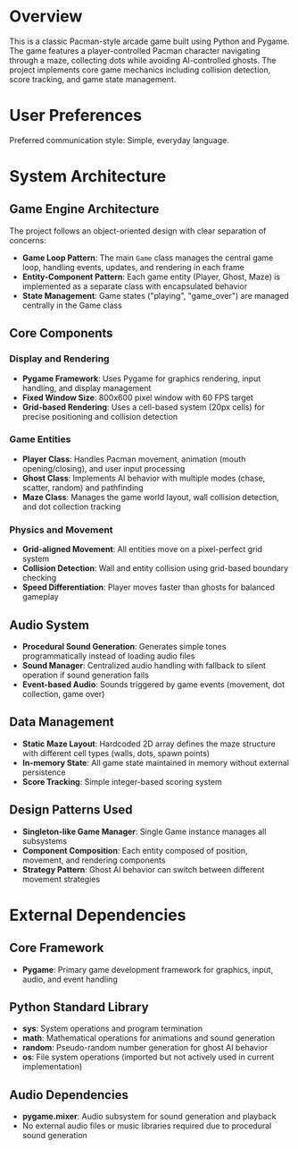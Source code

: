 # Overview

This is a classic Pacman-style arcade game built using Python and Pygame. The game features a player-controlled Pacman character navigating through a maze, collecting dots while avoiding AI-controlled ghosts. The project implements core game mechanics including collision detection, score tracking, and game state management.

# User Preferences

Preferred communication style: Simple, everyday language.

# System Architecture

## Game Engine Architecture
The project follows an object-oriented design with clear separation of concerns:

- **Game Loop Pattern**: The main `Game` class manages the central game loop, handling events, updates, and rendering in each frame
- **Entity-Component Pattern**: Each game entity (Player, Ghost, Maze) is implemented as a separate class with encapsulated behavior
- **State Management**: Game states ("playing", "game_over") are managed centrally in the Game class

## Core Components

### Display and Rendering
- **Pygame Framework**: Uses Pygame for graphics rendering, input handling, and display management
- **Fixed Window Size**: 800x600 pixel window with 60 FPS target
- **Grid-based Rendering**: Uses a cell-based system (20px cells) for precise positioning and collision detection

### Game Entities
- **Player Class**: Handles Pacman movement, animation (mouth opening/closing), and user input processing
- **Ghost Class**: Implements AI behavior with multiple modes (chase, scatter, random) and pathfinding
- **Maze Class**: Manages the game world layout, wall collision detection, and dot collection tracking

### Physics and Movement
- **Grid-aligned Movement**: All entities move on a pixel-perfect grid system
- **Collision Detection**: Wall and entity collision using grid-based boundary checking
- **Speed Differentiation**: Player moves faster than ghosts for balanced gameplay

## Audio System
- **Procedural Sound Generation**: Generates simple tones programmatically instead of loading audio files
- **Sound Manager**: Centralized audio handling with fallback to silent operation if sound generation fails
- **Event-based Audio**: Sounds triggered by game events (movement, dot collection, game over)

## Data Management
- **Static Maze Layout**: Hardcoded 2D array defines the maze structure with different cell types (walls, dots, spawn points)
- **In-memory State**: All game state maintained in memory without external persistence
- **Score Tracking**: Simple integer-based scoring system

## Design Patterns Used
- **Singleton-like Game Manager**: Single Game instance manages all subsystems
- **Component Composition**: Each entity composed of position, movement, and rendering components
- **Strategy Pattern**: Ghost AI behavior can switch between different movement strategies

# External Dependencies

## Core Framework
- **Pygame**: Primary game development framework for graphics, input, audio, and event handling

## Python Standard Library
- **sys**: System operations and program termination
- **math**: Mathematical operations for animations and sound generation
- **random**: Pseudo-random number generation for ghost AI behavior
- **os**: File system operations (imported but not actively used in current implementation)

## Audio Dependencies
- **pygame.mixer**: Audio subsystem for sound generation and playback
- No external audio files or music libraries required due to procedural sound generation